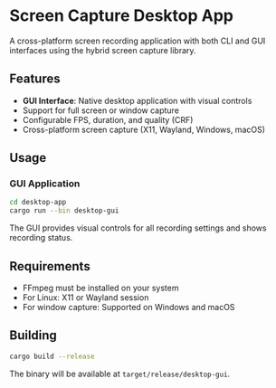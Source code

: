# Screen Capture Desktop App

A cross-platform screen recording application with both CLI and GUI interfaces using the hybrid screen capture library.

## Features

- **GUI Interface**: Native desktop application with visual controls
- Support for full screen or window capture
- Configurable FPS, duration, and quality (CRF)
- Cross-platform screen capture (X11, Wayland, Windows, macOS)

## Usage

### GUI Application

```bash
cd desktop-app
cargo run --bin desktop-gui
```

The GUI provides visual controls for all recording settings and shows recording status.

## Requirements

- FFmpeg must be installed on your system
- For Linux: X11 or Wayland session
- For window capture: Supported on Windows and macOS

## Building

```bash
cargo build --release
```

The binary will be available at `target/release/desktop-gui`.